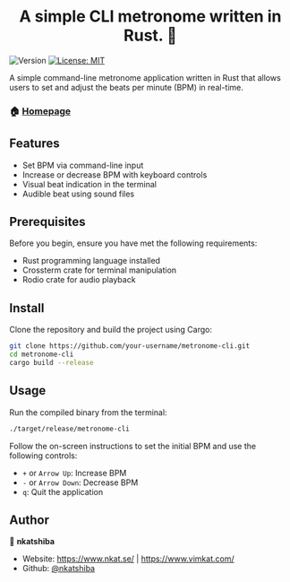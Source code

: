 <h1 align="center">A simple CLI metronome written in Rust. 👋</h1>
<p>
  <img alt="Version" src="https://img.shields.io/badge/version-1.0-blue.svg?cacheSeconds=2592000" />
  <a href="#" target="_blank">
    <img alt="License: MIT" src="https://img.shields.io/badge/License-MIT-yellow.svg" />
  </a>
</p>

A simple command-line metronome application written in Rust that allows users to set and adjust the beats per minute (BPM) in real-time.

### 🏠 [Homepage](https://github.com/nkatshiba/cli-metronome-rust)
## Features

- Set BPM via command-line input
- Increase or decrease BPM with keyboard controls
- Visual beat indication in the terminal
- Audible beat using sound files
## Prerequisites

Before you begin, ensure you have met the following requirements:

- Rust programming language installed
- Crossterm crate for terminal manipulation
- Rodio crate for audio playback
## Install

Clone the repository and build the project using Cargo:

```sh
git clone https://github.com/your-username/metronome-cli.git
cd metronome-cli
cargo build --release
```

## Usage
Run the compiled binary from the terminal:
```sh
./target/release/metronome-cli
```
Follow the on-screen instructions to set the initial BPM and use the following controls:
- `+` or `Arrow Up`: Increase BPM
- `-` or `Arrow Down`: Decrease BPM
- `q`: Quit the application

## Author

👤 **nkatshiba**

* Website: https://www.nkat.se/ | https://www.vimkat.com/
* Github: [@nkatshiba](https://github.com/nkatshiba)
